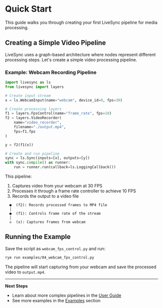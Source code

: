 # Quick Start

This guide walks you through creating your first LiveSync pipeline for media processing.

## Creating a Simple Video Pipeline

LiveSync uses a graph-based architecture where nodes represent different processing steps. Let's create a simple video processing pipeline.

### Example: Webcam Recording Pipeline

```python
import livesync as ls
from livesync import layers

# Create input stream
x = ls.WebcamInput(name="webcam", device_id=0, fps=30)

# Create processing layers
f1 = layers.FpsControl(name="frame_rate", fps=10)
f2 = layers.VideoRecorder(
    name="video_recorder",
    filename="./output.mp4",
    fps=f1.fps
)

y = f2(f1(x))

# Create and run pipeline
sync = ls.Sync(inputs=[x], outputs=[y])
with sync.compile() as runner:
    run = runner.run(callback=ls.LoggingCallback())
```

This pipeline:

1. Captures video from your webcam at 30 FPS
2. Processes it through a frame rate controller to achieve 10 FPS
3. Records the output to a video file

```
  ●  (f2): Records processed frames to MP4 file
  │
  ●  (f1): Controls frame rate of the stream
  │
  ◇  (x): Captures frames from webcam
```

## Running the Example

Save the script as `webcam_fps_control.py` and run:

```bash
rye run examples/04_webcam_fps_control.py
```

The pipeline will start capturing from your webcam and save the processed video to `output.mp4`.

---

**Next Steps**

- Learn about more complex pipelines in the [User Guide](../user-guide/core-concepts.md)
- See more examples in the [Examples](../examples/advanced.md) section
